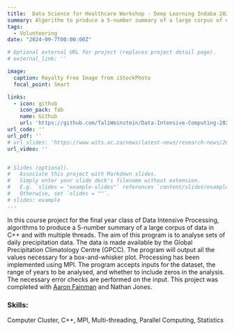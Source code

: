 ```yaml
---
title:  Data Science for Healthcare Workshop - Deep Learning Indaba 2024
summary: Algorithm to produce a 5-number summary of a large corpus of data in C++ and with multiple threads. 
tags:
  - Volunteering
date: "2024-09-7T00:00:00Z"

# Optional external URL for project (replaces project detail page).
# external_link: ''

image:
  caption: Royalty Free Image from iStockPhoto
  focal_point: Smart

links:
  - icon: github
    icon_pack: fab
    name: Github
    url: 'https://github.com/TaliWeinstein/Data-Intensive-Computing-2021-Weather-Processing'
url_code: ''
url_pdf: ''
# url_slides: 'https://www.wits.ac.za/news/latest-news/research-news/2021/2021-11/eie-open-day-2021.html'
url_video: ''


# Slides (optional).
#   Associate this project with Markdown slides.
#   Simply enter your slide deck's filename without extension.
#   E.g. `slides = "example-slides"` references `content/slides/example-slides.md`.
#   Otherwise, set `slides = ""`.
# slides: example
---
```


In this course project for the final year class of Data Intensive Processing, algorithms to produce a 5-number summary of a large corpus of data in C++ and with multiple threads. The aim of this program is to analyse sets of daily precipitation data. The data is made available by the Global Precipitation Climatology Centre (GPCC). The program will output all the values necessary for a box-and-whisker plot. Processing has been implemented using MPI. The program accepts inputs for the dataset, the range of years to be analysed, and whether to include zeros in the analysis. The necessary error checks are performed on the input. This project was completed with [Aaron Fainman](https://www.linkedin.com/in/aaron-fainman/) and  Nathan Jones.


### Skills: 
Computer Cluster, C++, MPI, Multi-threading, Parallel Computing, Statistics